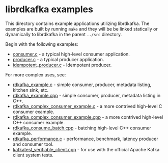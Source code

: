 # librdkafka examples

This directory contains example applications utilizing librdkafka.
The examples are built by running `make` and they will be be linked
statically or dynamically to librdkafka in the parent `../src` directory.

Begin with the following examples:

 * [consumer.c](consumer.c) - a typical high-level consumer application.
 * [producer.c](producer.c) - a typical producer application.
 * [idempotent_producer.c](idempotent_producer.c) - Idempotent producer.


For more complex uses, see:
 * [rdkafka_example.c](rdkafka_example.c) - simple consumer, producer, metadata listing, kitchen sink, etc.
 * [rdkafka_example.cpp](rdkafka_example.cpp) - simple consumer, producer, metadata listing in C++.
 * [rdkafka_complex_consumer_example.c](rdkafka_complex_consumer_example.c) - a more contrived high-level C consumer example.
 * [rdkafka_complex_consumer_example.cpp](rdkafka_complex_consumer_example.cpp) - a more contrived high-level C++ consumer example.
 * [rdkafka_consume_batch.cpp](rdkafka_consume_batch.cpp) - batching high-level C++ consumer example.
 * [rdkafka_performance.c](rdkafka_performance.c) - performance, benchmark, latency producer and consumer tool.
 * [kafkatest_verifiable_client.cpp](kafkatest_verifiable_client.cpp) - for use with the official Apache Kafka client system tests.
